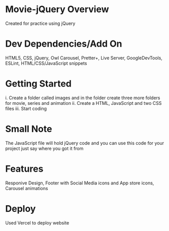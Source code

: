 # Movie-jQuery Overview
Created for practice using jQuery
# Dev Dependencies/Add On
HTML5, CSS, jQuery, Owl Carousel, Pretter+, Live Server, GoogleDevTools, ESLint, HTML/CSS/JavaScript snippets
# Getting Started
i. Create a folder called images and in the folder create three more folders for movie, series and animation
ii. Create a HTML, JavaScript and two CSS files
iii. Start coding
# Small Note
The JavaScript file will hold jQuery code and you can use this code for your project just say where you got it from
# Features
Responive Design,
Footer with Social Media icons and App store icons,
Carousel animations
# Deploy
Used Vercel to deploy website
